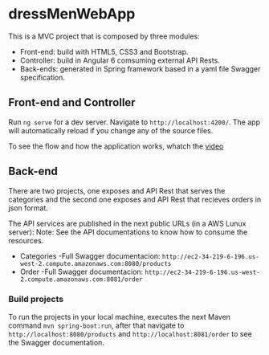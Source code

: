 # dressMenWebApp

This is a MVC project that is composed by three modules:
  * Front-end: build with HTML5, CSS3 and Bootstrap.
  * Controller: build in Angular 6 comsuming external API Rests.
  * Back-ends: generated in Spring framework based in a yaml file Swagger specification.

## Front-end and Controller

Run `ng serve` for a dev server. Navigate to `http://localhost:4200/`. The app will automatically reload if you change any of the source files.

To see the flow and how the application works, whatch the [video](https://www.youtube.com/watch?v=plHQq-HBo9o)

## Back-end

There are two projects, one exposes and API Rest that serves the categories and the second one exposes and API Rest that recieves orders in json format.

The API services are published in the next public URLs (in a AWS Lunux server):
  Note: See the API documentations to know how to consume the resources.
  * Categories
        -Full Swagger documentacion: `http://ec2-34-219-6-196.us-west-2.compute.amazonaws.com:8080/products`
  * Order
        -Full Swagger documentacion: `http://ec2-34-219-6-196.us-west-2.compute.amazonaws.com:8081/order`
        
        
### Build projects

To run the projects in your local machine, executes the next Maven command `mvn spring-boot:run`, after that navigate to `http://localhost:8080/products` and `http://localhost:8081/order` to see the Swagger documentation.

